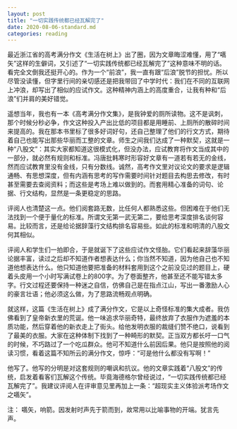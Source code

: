 ```yaml
---
layout: post
title: "一切实践传统都已经瓦解完了"
date: 2020-08-06-standard.md
categories: reading
---
```


最近浙江省的高考满分作文《生活在树上》出了圈，因为文章晦涩难懂，用了“嚆矢”这样的生僻词，又引述了“一切实践传统都已经瓦解完了”这种意味不明的话。看完全文倒我还挺开心的。作为一个“前浪”，我一直有跟“后浪”脱节的担忧。所以尽管没读懂，但字里行间的亲切感还是把我带回了中学时代：我们在不同的互联网上冲浪，却写出了相似的应试作文。这种精神内涵上的高度重合，让我有种和“后浪”们并肩的美好错觉。

遥想当年，我也有一本《高考满分作文集》，是我钟爱的厕所读物。这不是讽刺，那个时候分秒必争，作文这种投入产出比低的项目都是用睡前、上厕所的散碎时间来提高的。我在那本书里标了很多好词好句，还自己整理了他们的行文方式，期待着自己也能写出那些华丽而工整的文章。师生之间我们达成了一种默契，这就是一种“八股文”：其实大家都知道这很模式化，但没办法，应试教育将作文当成其中的一部分，就必然有规则和标准。冯唐批韩寒时形容好文章有一道若有若无的金线，然而应试教育里没有金线，只有分数线。诚然，高考作文里对议论文的要求是逻辑通畅、有思想深度，但有内涵有思考的写作需要时间针对题目去构思去修改，有时甚至需要去查阅资料；而这些是考场上难以做到的。而套用精心准备的词句、论据、行文结构，显然是一条更稳定的思路。

评阅人也清楚这一点。他们阅套路无数，比任何人都熟悉这些。但困难在于他们无法找到一个便于量化的标准。所谓文无第一武无第二，要给思考深度排名谈何容易。比较而言，还是给论据辞藻行文结构排名容易些。如此的标准和明清的八股文何其相似。

评阅人和学生们一拍即合，于是就诞下了这些应试作文怪胎。它们看起来辞藻华丽论据丰富，读过之后却不知道作者想表达什么；你当然不知道，因为他自己也不知道他想表达什么。他只知道他要把准备的材料套用到这个之前没见过的题目上，硬着头皮用一个小时写满试卷上的800字。为了卷面整齐，他甚至还不能写错太多字。行文过程还要保持一种迷之自信，仿佛自己是在指点江山，写出一番激励人心的豪言壮语；他必须这么做，为了思路流畅观点明确。

就这样，这篇《生活在树上》成了满分作文，它是以上奇怪标准的集大成者。我仿佛看到了皇帝新衣里的荒诞。他一味追求华丽奇特，最终放弃了衣服作为遮羞的本质功能，然后穿着他的新衣走上了街头。给他发明衣服的裁缝们赞不绝口，说看到了最美的衣服。大家在这种体制下找到了一种畸形的默契。正当双方都长吁一口气的时候，不巧路过了一个吃瓜群众。他可不知道什么前因后果。他只是按照他的阅读习惯，看着这篇不知所云的满分作文，惊呼：“可是他什么都没有写啊！”

他写了。他写的分明是对这套规则的嘲讽和抗议。他的文章实践着“八股文”的传统，启发着看客们瓦解这个传统。毕竟海德格尔曾经说过，“一切实践传统都已经瓦解完了”。我建议评阅人在评审意见里再加上一条：“超现实主义体验派考场作文之嚆矢”。

注：
嚆矢，响箭。因发射时声先于箭而到，故常用以比喻事物的开端。犹言先声。